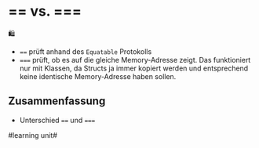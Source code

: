 # == vs. ===
🛍️

 - `==` prüft anhand des `Equatable` Protokolls
 - `===` prüft, ob es auf die gleiche Memory-Adresse zeigt. Das funktioniert nur mit Klassen, da Structs ja immer kopiert werden und entsprechend keine identische Memory-Adresse haben sollen.

## Zusammenfassung
- Unterschied `==` und `===`

#learning unit#